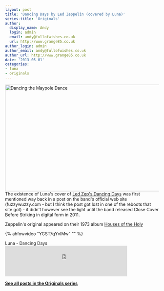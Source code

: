 ```yaml
---
layout: post
title: 'Dancing Days by Led Zeppelin (covered by Luna)'
series-title: 'Originals'
author:
  display_name: Andy
  login: admin
  email: andy@fullofwishes.co.uk
  url: http://www.grange85.co.uk
author_login: admin
author_email: andy@fullofwishes.co.uk
author_url: http://www.grange85.co.uk
date: '2013-05-01'
categories:
- luna
- originals
---
```

<p><a href="http://www.flickr.com/photos/deatonstreet/2525136610/" title="Dancing the Maypole Dance by deatonstreet, on Flickr"><img class="aligncenter" src="https://farm3.staticflickr.com/2122/2525136610_287d41534d_z.jpg" width="640" height="348" alt="Dancing the Maypole Dance"></a><br />
The existence of Luna's cover of <a href="http://en.wikipedia.org/wiki/Dancing_Days">Led Zep's Dancing Days</a> was first mentioned way back in a post on the band's official web site (fuzzywuzzy.com - but I think the post got lost in one of the reboots that site got) - it didn't however see the light until the band released Close Cover Before Striking in digital form in 2011.</p>
<p>Zeppelin's original appeared on their 1973 album <a href="http://en.wikipedia.org/wiki/Houses_of_the_Holy">Houses of the Holy</a><br />
</p>
{% ahfowvideo "YGST7qYvlMw" "" %}
<p>Luna - Dancing Days<br />
<iframe width="400" height="100" style="position: relative; display: block; width: 400px; height: 100px;" src="https://bandcamp.com/EmbeddedPlayer/v=2/track=3284964201/size=venti/bgcol=FFFFFF/linkcol=4285BB/" allowtransparency="true" frameborder="0"><a href="http://luna.bandcamp.com/track/dancing-days-bonus-track">Dancing Days (bonus track) by Luna</a></iframe></p>
<p><strong><a href="/category/originals/" title="List: Originals">See all posts in the Originals series</a></strong></p>
